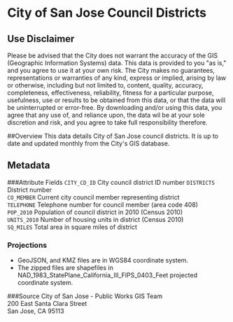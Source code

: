 # City of San Jose Council Districts

## Use Disclaimer
Please be advised that the City does not warrant the accuracy of the GIS (Geographic 
Information Systems) data.  This data is provided to you "as is," and you agree to use it 
at your own risk.  The City makes no guarantees, representations or warranties of any kind, 
express or implied, arising by law or otherwise, including but not limited to,
content, quality, accuracy, completeness, effectiveness, reliability, fitness for a 
particular purpose, usefulness, use or results to be obtained from this data, or that the 
data will be uninterrupted or error-free.  By downloading and/or using this data, you agree 
that any use of, and reliance upon, the data wil be at your sole discretion and risk, and you 
agree to take full responsibility therefore.

##Overview
This data details City of San Jose council districts.  It is up to date and updated monthly from the City's GIS database.

## Metadata
###Attribute Fields
`CITY_CD_ID` City council district ID number
`DISTRICTS` District number  
`CO_MEMBER` Current city council member representing district  
`TELEPHONE` Telephone number for council member (area code 408)  
`POP_2010` Population of council district in 2010 (Census 2010)  
`UNITS_2010` Number of housing units in district (Census 2010)  
`SQ_MILES` Total area in square miles of district  


### Projections
* GeoJSON, and KMZ files are in WGS84 coordinate system.
* The zipped files are shapefiles in NAD_1983_StatePlane_California_III_FIPS_0403_Feet projected coordinate system.

###Source
City of San Jose - Public Works GIS Team  
200 East Santa Clara Street  
San Jose, CA 95113  
